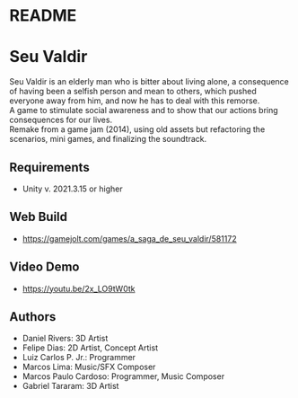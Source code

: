 # README #

# Seu Valdir

Seu Valdir is an elderly man who is bitter about living alone, a consequence of having been a selfish person and mean to others, which pushed everyone away from him, and now he has to deal with this remorse.  
A game to stimulate social awareness and to show that our actions bring consequences for our lives.  
Remake from a game jam (2014), using old assets but refactoring the scenarios, mini games, and finalizing the soundtrack.

## Requirements

- Unity v. 2021.3.15 or higher

## Web Build

- https://gamejolt.com/games/a_saga_de_seu_valdir/581172

## Video Demo

- https://youtu.be/2x_LO9tW0tk

## Authors

* Daniel Rivers: 3D Artist
* Felipe Dias: 2D Artist, Concept Artist
* Luiz Carlos P. Jr.: Programmer
* Marcos Lima: Music/SFX Composer
* Marcos Paulo Cardoso: Programmer, Music Composer
* Gabriel Tararam: 3D Artist
